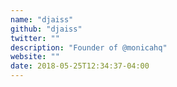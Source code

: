 ```yaml
---
name: "djaiss"
github: "djaiss"
twitter: ""
description: "Founder of @monicahq"
website: ""
date: 2018-05-25T12:34:37-04:00
---
```

